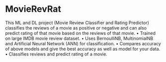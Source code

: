 # MovieRevRat
This ML and DL project (Movie Review Classifier and Rating Predictor) classifies the reviews of a movie as positive or negative and can also predict rating of that movie based on the reviews of that movie.
• Trained on large IMDB movie review dataset.
• Uses BernoulliNB, MultinomialNB and Artificial Neural Network (ANN) for classification.
• Compares accuracy of above models and give the best accuracy as well as model for your data.
• Classifies reviews and predict rating of a movie.
